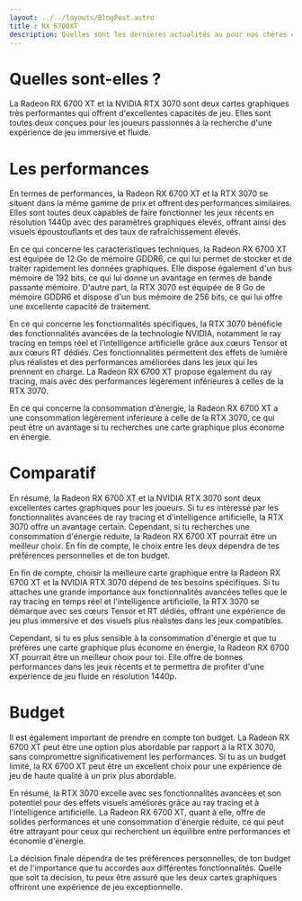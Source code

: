 ```yaml
---
layout: ../../layouts/BlogPost.astro
title : RX 6700XT
description: Quelles sont les dernières actualités au pour nos chères cartes graphiques ?
---
```


# Quelles sont-elles ?

La Radeon RX 6700 XT et la NVIDIA RTX 3070 sont deux cartes graphiques très performantes qui offrent d'excellentes capacités de jeu. Elles sont toutes deux conçues pour les joueurs passionnés à la recherche d'une expérience de jeu immersive et fluide.

# Les performances

En termes de performances, la Radeon RX 6700 XT et la RTX 3070 se situent dans la même gamme de prix et offrent des performances similaires. Elles sont toutes deux capables de faire fonctionner les jeux récents en résolution 1440p avec des paramètres graphiques élevés, offrant ainsi des visuels époustouflants et des taux de rafraîchissement élevés.

En ce qui concerne les caractéristiques techniques, la Radeon RX 6700 XT est équipée de 12 Go de mémoire GDDR6, ce qui lui permet de stocker et de traiter rapidement les données graphiques. Elle dispose également d'un bus mémoire de 192 bits, ce qui lui donne un avantage en termes de bande passante mémoire. D'autre part, la RTX 3070 est équipée de 8 Go de mémoire GDDR6 et dispose d'un bus mémoire de 256 bits, ce qui lui offre une excellente capacité de traitement.

En ce qui concerne les fonctionnalités spécifiques, la RTX 3070 bénéficie des fonctionnalités avancées de la technologie NVIDIA, notamment le ray tracing en temps réel et l'intelligence artificielle grâce aux cœurs Tensor et aux cœurs RT dédiés. Ces fonctionnalités permettent des effets de lumière plus réalistes et des performances améliorées dans les jeux qui les prennent en charge. La Radeon RX 6700 XT propose également du ray tracing, mais avec des performances légèrement inférieures à celles de la RTX 3070.

En ce qui concerne la consommation d'énergie, la Radeon RX 6700 XT a une consommation légèrement inférieure à celle de la RTX 3070, ce qui peut être un avantage si tu recherches une carte graphique plus économe en énergie.

# Comparatif

En résumé, la Radeon RX 6700 XT et la NVIDIA RTX 3070 sont deux excellentes cartes graphiques pour les joueurs. Si tu es intéressé par les fonctionnalités avancées de ray tracing et d'intelligence artificielle, la RTX 3070 offre un avantage certain. Cependant, si tu recherches une consommation d'énergie réduite, la Radeon RX 6700 XT pourrait être un meilleur choix. En fin de compte, le choix entre les deux dépendra de tes préférences personnelles et de ton budget.

En fin de compte, choisir la meilleure carte graphique entre la Radeon RX 6700 XT et la NVIDIA RTX 3070 dépend de tes besoins spécifiques. Si tu attaches une grande importance aux fonctionnalités avancées telles que le ray tracing en temps réel et l'intelligence artificielle, la RTX 3070 se démarque avec ses cœurs Tensor et RT dédiés, offrant une expérience de jeu plus immersive et des visuels plus réalistes dans les jeux compatibles.

Cependant, si tu es plus sensible à la consommation d'énergie et que tu préfères une carte graphique plus économe en énergie, la Radeon RX 6700 XT pourrait être un meilleur choix pour toi. Elle offre de bonnes performances dans les jeux récents et te permettra de profiter d'une expérience de jeu fluide en résolution 1440p.

# Budget

Il est également important de prendre en compte ton budget. La Radeon RX 6700 XT peut être une option plus abordable par rapport à la RTX 3070, sans compromettre significativement les performances. Si tu as un budget limité, la RX 6700 XT peut être un excellent choix pour une expérience de jeu de haute qualité à un prix plus abordable.

En résumé, la RTX 3070 excelle avec ses fonctionnalités avancées et son potentiel pour des effets visuels améliorés grâce au ray tracing et à l'intelligence artificielle. La Radeon RX 6700 XT, quant à elle, offre de solides performances et une consommation d'énergie réduite, ce qui peut être attrayant pour ceux qui recherchent un équilibre entre performances et économie d'énergie.

La décision finale dépendra de tes préférences personnelles, de ton budget et de l'importance que tu accordes aux différentes fonctionnalités. Quelle que soit ta décision, tu peux être assuré que les deux cartes graphiques offriront une expérience de jeu exceptionnelle.